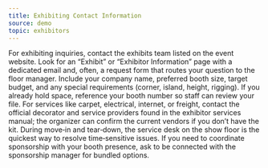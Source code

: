 ```yaml
---
title: Exhibiting Contact Information
source: demo
topic: exhibitors
---
```

For exhibiting inquiries, contact the exhibits team listed on the event website. Look for an “Exhibit” or “Exhibitor Information” page with a dedicated email and, often, a request form that routes your question to the floor manager. Include your company name, preferred booth size, target budget, and any special requirements (corner, island, height, rigging). If you already hold space, reference your booth number so staff can review your file. For services like carpet, electrical, internet, or freight, contact the official decorator and service providers found in the exhibitor services manual; the organizer can confirm the current vendors if you don’t have the kit. During move‑in and tear‑down, the service desk on the show floor is the quickest way to resolve time‑sensitive issues. If you need to coordinate sponsorship with your booth presence, ask to be connected with the sponsorship manager for bundled options.
